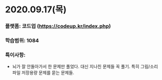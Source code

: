 # 2020.09.17(목)

### 플랫폼: 코드업 (https://codeup.kr/index.php)

### 학습범위: 1084

### 특이사항:

- 뇌가 잘 안돌아가서 한 문제만 풀었다. 대신 지나친 문제들 꼭 풀기. 특히 그림/소리파일 저장용량 문제를 묻는 문제들.
